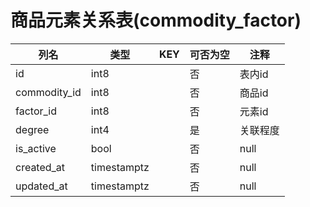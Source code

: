 # 商品元素关系表(commodity_factor)
| 列名   | 类型   | KEY  | 可否为空 | 注释   |
| ---- | ---- | ---- | ---- | ---- |
|id|int8||否|表内id|
|commodity_id|int8||否|商品id|
|factor_id|int8||否|元素id|
|degree|int4||是|关联程度|
|is_active|bool||否|null|
|created_at|timestamptz||否|null|
|updated_at|timestamptz||否|null|
